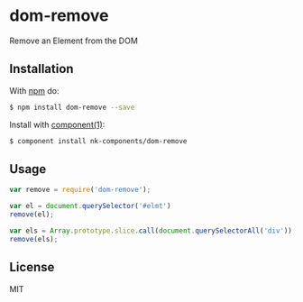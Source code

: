 # dom-remove

Remove an Element from the DOM

## Installation

With [npm](http://npmjs.org) do:

```bash
$ npm install dom-remove --save
```
Install with [component(1)](http://component.io):

```bash
$ component install nk-components/dom-remove
```

## Usage

```js
var remove = require('dom-remove');

var el = document.querySelector('#elmt')
remove(el);

var els = Array.prototype.slice.call(document.querySelectorAll('div'));
remove(els);
```

## License

MIT
